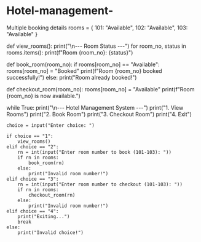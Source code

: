 # Hotel-management-
Multiple booking details 
rooms = {
    101: "Available",
    102: "Available",
    103: "Available"
}

def view_rooms():
    print("\n--- Room Status ---")
    for room_no, status in rooms.items():
        print(f"Room {room_no}: {status}")

def book_room(room_no):
    if rooms[room_no] == "Available":
        rooms[room_no] = "Booked"
        print(f"Room {room_no} booked successfully!")
    else:
        print("Room already booked!")

def checkout_room(room_no):
    rooms[room_no] = "Available"
    print(f"Room {room_no} is now available.")

while True:
    print("\n--- Hotel Management System ---")
    print("1. View Rooms")
    print("2. Book Room")
    print("3. Checkout Room")
    print("4. Exit")
    
    choice = input("Enter choice: ")

    if choice == "1":
        view_rooms()
    elif choice == "2":
        rn = int(input("Enter room number to book (101-103): "))
        if rn in rooms:
            book_room(rn)
        else:
            print("Invalid room number!")
    elif choice == "3":
        rn = int(input("Enter room number to checkout (101-103): "))
        if rn in rooms:
            checkout_room(rn)
        else:
            print("Invalid room number!")
    elif choice == "4":
        print("Exiting...")
        break
    else:
        print("Invalid choice!")
